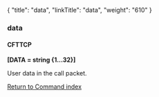 {
    "title": "data",
    "linkTitle": "data",
    "weight": "610"
}<span id="data"></span>

### data

#### CFTTCP

****[DATA = string {1...32}]****

User data in the call packet.

[Return to Command index](../../)
